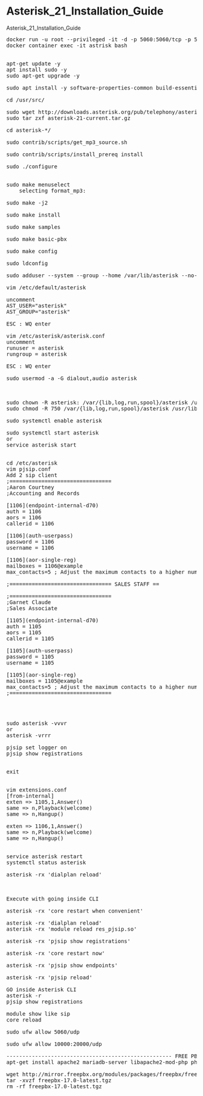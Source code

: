# Asterisk_21_Installation_Guide
Asterisk_21_Installation_Guide
<pre>
docker run -u root --privileged -it -d -p 5060:5060/tcp -p 5060:5060/udp --name astrisk ubuntu:latest
docker container exec -it astrisk bash


apt-get update -y
apt install sudo -y
sudo apt-get upgrade -y

sudo apt install -y software-properties-common build-essential zlib1g-dev libncurses5-dev libgdbm-dev libnss3-dev libssl-dev libreadline-dev libffi-dev libsqlite3-dev wget libbz2-dev python3-full python3-pip zip unzip wget vim nano git-core subversion wget libjansson-dev sqlite autoconf automake libxml2-dev libncurses5-dev libtool

cd /usr/src/

sudo wget http://downloads.asterisk.org/pub/telephony/asterisk/asterisk-21-current.tar.gz
sudo tar zxf asterisk-21-current.tar.gz

cd asterisk-*/

sudo contrib/scripts/get_mp3_source.sh

sudo contrib/scripts/install_prereq install

sudo ./configure


sudo make menuselect
	selecting format_mp3:

sudo make -j2

sudo make install

sudo make samples

sudo make basic-pbx

sudo make config

sudo ldconfig

sudo adduser --system --group --home /var/lib/asterisk --no-create-home --gecos "Asterisk PBX" asterisk

vim /etc/default/asterisk

uncomment 
AST_USER="asterisk"
AST_GROUP="asterisk"

ESC : WQ enter

vim /etc/asterisk/asterisk.conf
uncomment 
runuser = asterisk
rungroup = asterisk
	
ESC : WQ enter

sudo usermod -a -G dialout,audio asterisk

	

sudo chown -R asterisk: /var/{lib,log,run,spool}/asterisk /usr/lib/asterisk /etc/asterisk
sudo chmod -R 750 /var/{lib,log,run,spool}/asterisk /usr/lib/asterisk /etc/asterisk

sudo systemctl enable asterisk

sudo systemctl start asterisk
or
service asterisk start


cd /etc/asterisk
vim pjsip.conf
Add 2 sip client
;================================
;Aaron Courtney
;Accounting and Records

[1106](endpoint-internal-d70)
auth = 1106
aors = 1106
callerid = 1106

[1106](auth-userpass)
password = 1106
username = 1106

[1106](aor-single-reg)
mailboxes = 1106@example
max_contacts=5 ; Adjust the maximum contacts to a higher numbe

;================================ SALES STAFF ==

;================================
;Garnet Claude
;Sales Associate

[1105](endpoint-internal-d70)
auth = 1105
aors = 1105
callerid = 1105

[1105](auth-userpass)
password = 1105
username = 1105

[1105](aor-single-reg)
mailboxes = 1105@example
max_contacts=5 ; Adjust the maximum contacts to a higher numbe
;================================




sudo asterisk -vvvr
or
asterisk -vrrr

pjsip set logger on
pjsip show registrations


exit


vim extensions.conf
[from-internal]
exten => 1105,1,Answer()
same => n,Playback(welcome)
same => n,Hangup()

exten => 1106,1,Answer()
same => n,Playback(welcome)
same => n,Hangup()


service asterisk restart
systemctl status asterisk

asterisk -rx 'dialplan reload'



Execute with going inside CLI

asterisk -rx 'core restart when convenient'

asterisk -rx 'dialplan reload'
asterisk -rx 'module reload res_pjsip.so'

asterisk -rx 'pjsip show registrations'

asterisk -rx 'core restart now'

asterisk -rx 'pjsip show endpoints'

asterisk -rx 'pjsip reload'

GO inside Asterisk CLI
asterisk -r
pjsip show registrations

module show like sip
core reload

sudo ufw allow 5060/udp

sudo ufw allow 10000:20000/udp

---------------------------------------------------- FREE PBX --------------------------------------------------------------------
apt-get install apache2 mariadb-server libapache2-mod-php php php-pear php-cgi php-common php-curl php-mbstring php-gd php-mysql php-bcmath php-zip php-xml php-imap php-json php-snmp -y

wget http://mirror.freepbx.org/modules/packages/freepbx/freepbx-17.0-latest.tgz
tar -xvzf freepbx-17.0-latest.tgz
rm -rf freepbx-17.0-latest.tgz



</pre>
